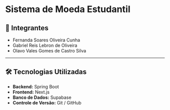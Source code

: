 # Sistema de Moeda Estudantil

## 👥 Integrantes

- Fernanda Soares Oliveira Cunha  
- Gabriel Reis Lebron de Oliveira  
- Olavo Vales Gomes de Castro Silva  

---

## 🛠 Tecnologias Utilizadas

- **Backend:** Spring Boot
- **Frontend:** Next.js  
- **Banco de Dados:** Supabase
- **Controle de Versão:** Git / GitHub  
